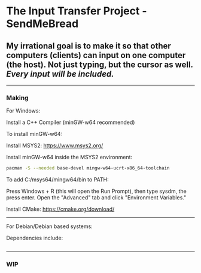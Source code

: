 # The Input Transfer Project - SendMeBread

## My irrational goal is to make it so that other computers (clients) can input on one computer (the host). Not just typing, but the cursor as well. *Every input will be included.*

---

### Making

For Windows:

Install a C++ Compiler (minGW-w64 recommended)

To install minGW-w64:

Install MSYS2: <https://www.msys2.org/>

Install minGW-w64 inside the MSYS2 environment:

```bash
pacman -S --needed base-devel mingw-w64-ucrt-x86_64-toolchain
```

To add C:/msys64/mingw64/bin to PATH:

Press Windows + R (this will open the Run Prompt), then type sysdm, the press enter. Open the "Advanced" tab and click "Environment Variables."

Install CMake: <https://cmake.org/download/>

---

For Debian/Debian based systems:

Dependencies include:

```bash

```

---

### WIP
